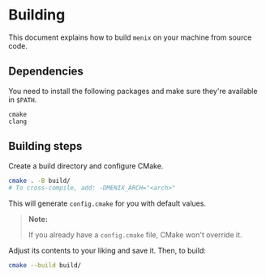 # Building
This document explains how to build `menix` on your machine from source code.

## Dependencies
You need to install the following packages and make sure they're available in `$PATH`.

```
cmake
clang
```

## Building steps
Create a build directory and configure CMake.

```sh
cmake . -B build/
# To cross-compile, add: -DMENIX_ARCH="<arch>"
```

This will generate `config.cmake` for you with default values.

> **Note:**
>
> If you already have a `config.cmake` file, CMake won't override it.

Adjust its contents to your liking and save it.
Then, to build:
```sh
cmake --build build/
```
